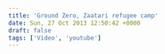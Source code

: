```yaml
---
title: 'Ground Zero, Zaatari refugee camp'
date: Sun, 27 Oct 2013 12:50:42 +0000
draft: false
tags: ['Video', 'youtube']
---
```


